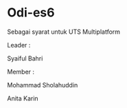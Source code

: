 # Odi-es6
Sebagai syarat untuk UTS Multiplatform

Leader : 

Syaiful Bahri

Member : 

Mohammad Sholahuddin 

Anita Karin
